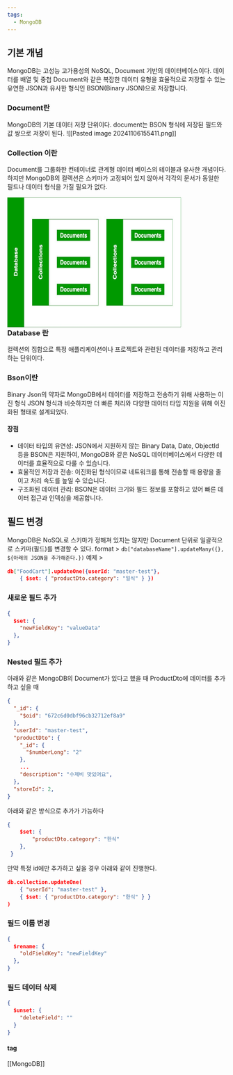 ```yaml
---
tags:
  - MongoDB
---
```


## 기본 개념
MongoDB는 고성능 고가용성의 NoSQL, Document 기반의 데이터베이스이다.
데이터를 배열 및 중첩 Document와 같은 복잡한 데이터 유형을 효율적으로 저장할 수 있는 유연한 JSON과 유사한 형식인 BSON(Binary JSON)으로 저장합니다.

### Document란
MongoDB의 기본 데이터 저장 단위이다.
document는 BSON 형식에 저장된 필드와 값 쌍으로 저장이 된다.
![[Pasted image 20241106155411.png]]

### Collection 이란
Document를 그룹화한 컨테이너로 관계형 데이터 베이스의 테이블과 유사한 개념이다.
하지만 MongoDB의 컬렉션은 스키마가 고정되어 있지 않아서 각각의 문서가 동일한 필드나 데이터 형식을 가질 필요가 없다.


<img src="../Pasted image 20241106155821.png" alt="Description" width="400" height="300" style="float: left; margin-right: 10000px;" >















### Database 란
컬렉션의 집합으로 특정 애플리케이션이나 프로젝트와 관련된 데이터를 저장하고 관리하는 단위이다.

### Bson이란
Binary Json의 약자로 MongoDB에서 데이터를 저장하고 전송하기 위해 사용하는 이진 형식
JSON 형식과 비슷하지만 더 빠른 처리와 다양한 데이터 타입 지원을 위해 이진화된 형태로 설계되었다.

#### 장점
- 데이터 타입의 유연성: JSON에서 지원하지 않는 Binary Data, Date, ObjectId 등을 BSON은 지원하여, MongoDB와 같은 NoSQL 데이터베이스에서 다양한 데이터를 효율적으로 다룰 수 있습니다.
- 효율적인 저장과 전송: 이진화된 형식이므로 네트워크를 통해 전송할 때 용량을 줄이고 처리 속도를 높일 수 있습니다.
- 구조화된 데이터 관리: BSON은 데이터 크기와 필드 정보를 포함하고 있어 빠른 데이터 접근과 인덱싱을 제공합니다.


## 필드 변경
MongoDB은 NoSQL로 스키마가 정해져 있지는 않지만 Document 단위로 일괄적으로 스키마(필드)를 변경할 수 있다.
format >
`db["databaseName"].updateMany({}, ${아래의 JSON을 추가해준다.})`
예제 >
```Json
db["FoodCart"].updateOne({userId: "master-test"}, 
	{ $set: { "productDto.category": "일식" } })
```
### 새로운 필드 추가
```Json
{
  $set: {
	"newFieldKey": "valueData"
  },
}
```

### Nested 필드 추가
아래와 같은 MongoDB의 Document가 있다고 했을 때 ProductDto에 데이터를 추가하고 싶을 때
```Json
{
  "_id": {
    "$oid": "672c6d0dbf96cb32712ef8a9"
  },
  "userId": "master-test",
  "productDto": {
    "_id": {
      "$numberLong": "2"
    },
    ...
    "description": "수제비 맛있어요",
  },
  "storeId": 2,
}
```
아래와 같은 방식으로 추가가 가능하다
```Json
{ 
	$set: { 
		"productDto.category": "한식" 
	}, 
 }
```

만약 특정 id에만 추가하고 싶을 경우 아래와 같이 진행한다.
```json
db.collection.updateOne(
    { "userId": "master-test" },
    { $set: { "productDto.category": "한식" } }
)
```

### 필드 이름 변경
```Json
{
  $rename: {
	"oldFieldKey": "newFieldKey"
  },
}
```
### 필드 데이터 삭제
```Json
{
  $unset: {
    "deleteField": ""
  }
}
```

#### tag
[[MongoDB]]